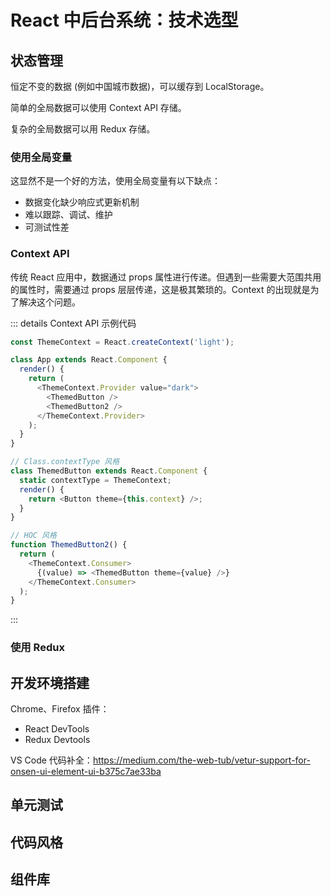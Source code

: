 # React 中后台系统：技术选型
## 状态管理
恒定不变的数据 (例如中国城市数据)，可以缓存到 LocalStorage。

简单的全局数据可以使用 Context API 存储。

复杂的全局数据可以用 Redux 存储。

### 使用全局变量
这显然不是一个好的方法，使用全局变量有以下缺点：
- 数据变化缺少响应式更新机制
- 难以跟踪、调试、维护
- 可测试性差

### Context API
传统 React 应用中，数据通过 props 属性进行传递。但遇到一些需要大范围共用的属性时，需要通过 props 层层传递，这是极其繁琐的。Context 的出现就是为了解决这个问题。

::: details Context API 示例代码
```javascript
const ThemeContext = React.createContext('light');

class App extends React.Component {
  render() {
    return (
      <ThemeContext.Provider value="dark">
        <ThemedButton />
        <ThemedButton2 />
      </ThemeContext.Provider>
    );
  }
}

// Class.contextType 风格
class ThemedButton extends React.Component {
  static contextType = ThemeContext;
  render() {
    return <Button theme={this.context} />;
  }
}

// HOC 风格
function ThemedButton2() {
  return (
    <ThemeContext.Consumer>
      {(value) => <ThemedButton theme={value} />}
    </ThemeContext.Consumer>
  );
}
```
:::

### 使用 Redux

## 开发环境搭建
Chrome、Firefox 插件：
- React DevTools
- Redux Devtools

VS Code 代码补全：https://medium.com/the-web-tub/vetur-support-for-onsen-ui-element-ui-b375c7ae33ba

## 单元测试

## 代码风格

## 组件库

